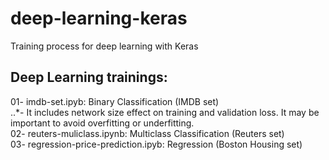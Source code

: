 # deep-learning-keras
Training process for deep learning with Keras

Deep Learning trainings:
-------------------------
01- imdb-set.ipyb: Binary Classification (IMDB set)  
..*- It includes network size effect on training and validation loss. It may be important to avoid overfitting or underfitting.  
02- reuters-muliclass.ipynb: Multiclass Classification (Reuters set)  
03- regression-price-prediction.ipyb: Regression (Boston Housing set)  

